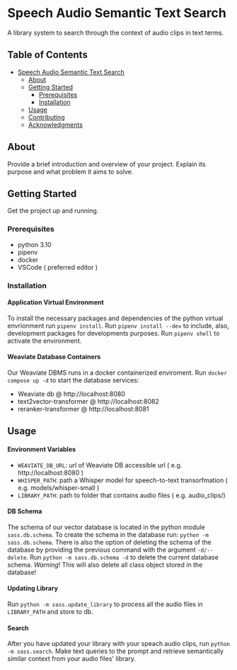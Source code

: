 # Speech Audio Semantic Text Search

A library system to search through the context of audio clips in text terms.

## Table of Contents

- [Speech Audio Semantic Text Search](#project-name)
  - [About](#about)
  - [Getting Started](#getting-started)
    - [Prerequisites](#prerequisites)
    - [Installation](#installation)
  - [Usage](#usage)
  - [Contributing](#contributing)
  - [Acknowledgments](#acknowledgments)

## About

Provide a brief introduction and overview of your project. Explain its purpose and what problem it aims to solve.

## Getting Started

Get the project up and running.

### Prerequisites

* python 3.10
* pipenv
* docker
* VSCode ( preferred editor )

### Installation

#### Application Virtual Environment
To install the necessary packages and dependencies of the python virtual envrionment run `pipenv install`. Run `pipenv install --dev` to include, also, development packages for developments purposes. Run `pipenv shell` to activate the environment.

#### Weaviate Database Containers
Our Weaviate DBMS runs in a docker containerized enviroment. Run `docker compose up -d` to start the database services:
* Weaviate db @ http://localhost:8080
* text2vector-transformer @ http://localhost:8082
* reranker-transformer @ http://localhost:8081

## Usage

#### Environment Variables
* `WEAVIATE_DB_URL`: url of Weaviate DB accessible url ( e.g. http://localhost:8080 )
* `WHISPER_PATH`: path a Whisper model for speech-to-text transorfmation ( e.g. models/whisper-small ) 
* `LIBRARY_PATH`: path to folder that contains audio files ( e.g. audio_clips/)

#### DB Schema
The schema of our vector database is located in the python module `sass.db.schema`. To create the schema in the database run: `python -m sass.db.schema`. There is also the option of deleting the schema of the database by providing the previous command with the argument `-d/--delete`. Run `python -m sass.db.schema -d` to delete the current database schema. _Warning_! This will also delete all class object stored in the database!

#### Updating Library
Run `python -m sass.update_library` to process all the audio files in `LIBRARY_PATH` and store to db.

#### Search
After you have updated your library with your speach audio clips, run `python -m sass.search`. Make text queries to the prompt and retrieve semantically similar context from your audio files' library.